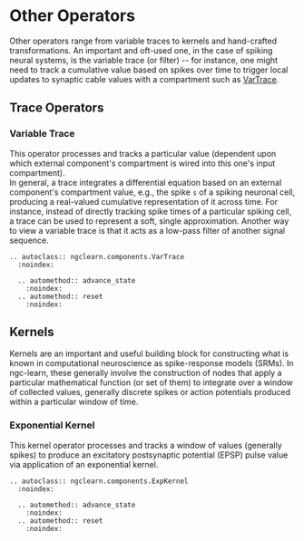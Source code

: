 # Other Operators

Other operators range from variable traces to kernels and hand-crafted transformations.
An important and oft-used one, in the case of spiking neural systems, is the
variable trace (or filter) -- for instance, one might need to track a cumulative
value based on spikes over time to trigger local updates to synaptic cable values
with a compartment such as [VarTrace](ngclearn.components.other.varTrace).

## Trace Operators

### Variable Trace

This operator processes and tracks a particular value (dependent upon which
external component's compartment is wired into this one's input compartment).  
In general, a trace integrates a differential equation based on an external
component's compartment value, e.g., the spike `s` of a spiking neuronal cell,
producing a real-valued cumulative representation of it across time. For
instance, instead of directly tracking spike times of a particular spiking cell,
a trace can be used to represent a soft, single approximation. Another way to
view a variable trace is that it acts as a low-pass filter of another signal
sequence.

```{eval-rst}
.. autoclass:: ngclearn.components.VarTrace
  :noindex:

  .. automethod:: advance_state
    :noindex:
  .. automethod:: reset
    :noindex:
```

## Kernels

Kernels are an important and useful building block for constructing what is
known in computational neuroscience as spike-response models (SRMs). In
ngc-learn, these generally involve the construction of nodes that apply a
particular mathematical function (or set of them) to integrate over a window
of collected values, generally discrete spikes or action potentials produced
within a particular window of time.

### Exponential Kernel

This kernel operator processes and tracks a window of values (generally spikes) to
produce an excitatory postsynaptic potential (EPSP) pulse value via application
of an exponential kernel.

```{eval-rst}
.. autoclass:: ngclearn.components.ExpKernel
  :noindex:

  .. automethod:: advance_state
    :noindex:
  .. automethod:: reset
    :noindex:
```
